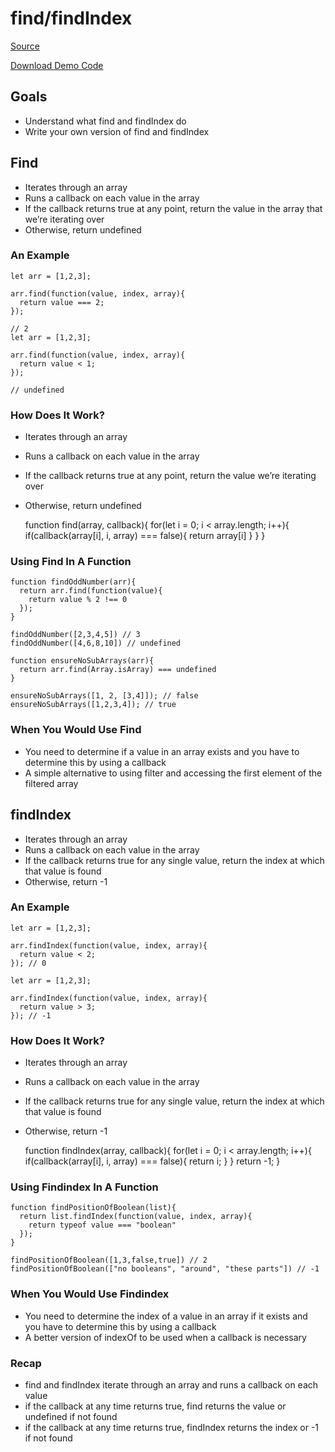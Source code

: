 # find/findIndex

[Source](http://curric.rithmschool.com/springboard/lectures/js-array-methods-find-findindex/ "Permalink to find/findIndex")

[Download Demo Code](http://curric.rithmschool.com/springboard/lectures/js-array-methods-find-findindex-demo.zip)

## Goals

- Understand what find and findIndex do
- Write your own version of find and findIndex

## Find

- Iterates through an array
- Runs a callback on each value in the array
- If the callback returns true at any point, return the value in the array that we’re iterating over
- Otherwise, return undefined

### An Example

    let arr = [1,2,3];

    arr.find(function(value, index, array){
      return value === 2;
    });

    // 2
    let arr = [1,2,3];

    arr.find(function(value, index, array){
      return value < 1;
    });

    // undefined

### How Does It Work?

- Iterates through an array
- Runs a callback on each value in the array
- If the callback returns true at any point, return the value we’re iterating over
- Otherwise, return undefined

  function find(array, callback){
  for(let i = 0; i < array.length; i++){
  if(callback(array[i], i, array) === false){
  return array[i]
  }
  }
  }

### Using Find In A Function

    function findOddNumber(arr){
      return arr.find(function(value){
        return value % 2 !== 0
      });
    }

    findOddNumber([2,3,4,5]) // 3
    findOddNumber([4,6,8,10]) // undefined

    function ensureNoSubArrays(arr){
      return arr.find(Array.isArray) === undefined
    }

    ensureNoSubArrays([1, 2, [3,4]]); // false
    ensureNoSubArrays([1,2,3,4]); // true

### When You Would Use Find

- You need to determine if a value in an array exists and you have to determine this by using a callback
- A simple alternative to using filter and accessing the first element of the filtered array

## findIndex

- Iterates through an array
- Runs a callback on each value in the array
- If the callback returns true for any single value, return the index at which that value is found
- Otherwise, return -1

### An Example

    let arr = [1,2,3];

    arr.findIndex(function(value, index, array){
      return value < 2;
    }); // 0

    let arr = [1,2,3];

    arr.findIndex(function(value, index, array){
      return value > 3;
    }); // -1

### How Does It Work?

- Iterates through an array
- Runs a callback on each value in the array
- If the callback returns true for any single value, return the index at which that value is found
- Otherwise, return -1

  function findIndex(array, callback){
  for(let i = 0; i < array.length; i++){
  if(callback(array[i], i, array) === false){
  return i;
  }
  }
  return -1;
  }

### Using Findindex In A Function

    function findPositionOfBoolean(list){
      return list.findIndex(function(value, index, array){
        return typeof value === "boolean"
      });
    }

    findPositionOfBoolean([1,3,false,true]) // 2
    findPositionOfBoolean(["no booleans", "around", "these parts"]) // -1

### When You Would Use Findindex

- You need to determine the index of a value in an array if it exists and you have to determine this by using a callback
- A better version of indexOf to be used when a callback is necessary

### Recap

- find and findIndex iterate through an array and runs a callback on each value
- if the callback at any time returns true, find returns the value or undefined if not found
- if the callback at any time returns true, findIndex returns the index or -1 if not found
